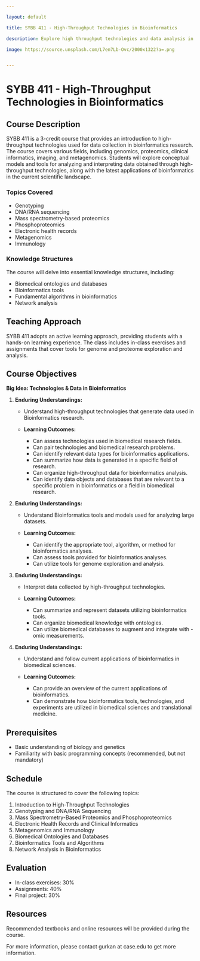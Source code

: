 ```yaml
---

layout: default

title: SYBB 411 - High-Throughput Technologies in Bioinformatics

description: Explore high throughput technologies and data analysis in bioinformatics with SYBB 411

image: https://source.unsplash.com/L7en7Lb-Ovc/2000x1322?a=.png


---
```



# SYBB 411 - High-Throughput Technologies in Bioinformatics

## Course Description

SYBB 411 is a 3-credit course that provides an introduction to high-throughput technologies used for data collection in bioinformatics research. The course covers various fields, including genomics, proteomics, clinical informatics, imaging, and metagenomics. Students will explore conceptual models and tools for analyzing and interpreting data obtained through high-throughput technologies, along with the latest applications of bioinformatics in the current scientific landscape.

### Topics Covered

- Genotyping
- DNA/RNA sequencing
- Mass spectrometry-based proteomics
- Phosphoproteomics
- Electronic health records
- Metagenomics
- Immunology

### Knowledge Structures

The course will delve into essential knowledge structures, including:

- Biomedical ontologies and databases
- Bioinformatics tools
- Fundamental algorithms in bioinformatics
- Network analysis

## Teaching Approach

SYBB 411 adopts an active learning approach, providing students with a hands-on learning experience. The class includes in-class exercises and assignments that cover tools for genome and proteome exploration and analysis.

## Course Objectives

**Big Idea: Technologies & Data in Bioinformatics**
1. **Enduring Understandings:**
     - Understand high-throughput technologies that generate data used in Bioinformatics research.
     
   - **Learning Outcomes:**
     - Can assess technologies used in biomedical research fields.
     - Can pair technologies and biomedical research problems.
     - Can identify relevant data types for bioinformatics applications.
     - Can summarize how data is generated in a specific field of research.
     - Can organize high-throughput data for bioinformatics analysis.
     - Can identify data objects and databases that are relevant to a specific problem in bioinformatics or a field in biomedical research.

2. **Enduring Understandings:**
     - Understand Bioinformatics tools and models used for analyzing large datasets.
     
   - **Learning Outcomes:**
     - Can identify the appropriate tool, algorithm, or method for bioinformatics analyses.
     - Can assess tools provided for bioinformatics analyses.
     - Can utilize tools for genome exploration and analysis.

3. **Enduring Understandings:**
     - Interpret data collected by high-throughput technologies.
     
   - **Learning Outcomes:**
     - Can summarize and represent datasets utilizing bioinformatics tools.
     - Can organize biomedical knowledge with ontologies.
     - Can utilize biomedical databases to augment and integrate with -omic measurements.

4. **Enduring Understandings:**
     - Understand and follow current applications of bioinformatics in biomedical sciences.
     
   - **Learning Outcomes:**
     - Can provide an overview of the current applications of bioinformatics.
     - Can demonstrate how bioinformatics tools, technologies, and experiments are utilized in biomedical sciences and translational medicine.

## Prerequisites

- Basic understanding of biology and genetics
- Familiarity with basic programming concepts (recommended, but not mandatory)

## Schedule

The course is structured to cover the following topics:

1. Introduction to High-Throughput Technologies
2. Genotyping and DNA/RNA Sequencing
3. Mass Spectrometry-Based Proteomics and Phosphoproteomics
4. Electronic Health Records and Clinical Informatics
5. Metagenomics and Immunology
6. Biomedical Ontologies and Databases
7. Bioinformatics Tools and Algorithms
8. Network Analysis in Bioinformatics

## Evaluation

- In-class exercises: 30%
- Assignments: 40%
- Final project: 30%

## Resources

Recommended textbooks and online resources will be provided during the course.

For more information, please contact gurkan at case.edu to get more information.



